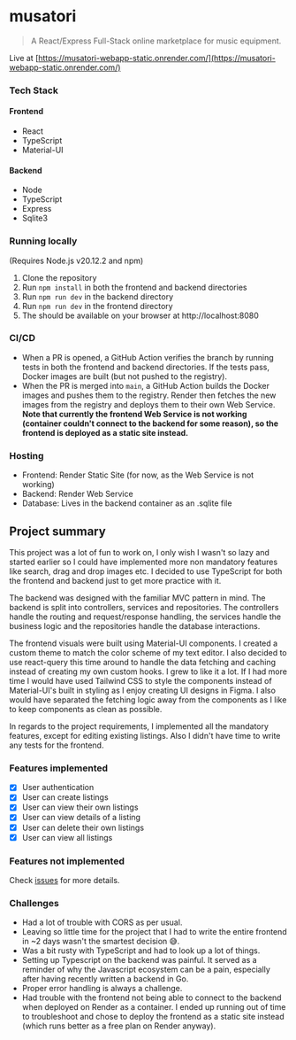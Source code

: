 # musatori

> A React/Express Full-Stack online marketplace for music equipment.

Live at [https://musatori-webapp-static.onrender.com/](https://musatori-webapp-static.onrender.com/)

### Tech Stack

#### Frontend

- React
- TypeScript
- Material-UI

#### Backend

- Node
- TypeScript
- Express
- Sqlite3

### Running locally

(Requires Node.js v20.12.2 and npm)

1. Clone the repository
2. Run `npm install` in both the frontend and backend directories
3. Run `npm run dev` in the backend directory
4. Run `npm run dev` in the frontend directory
5. The should be available on your browser at http://localhost:8080

### CI/CD

- When a PR is opened, a GitHub Action verifies the branch by running tests in both the frontend and backend directories. If the tests pass, Docker images are built (but not pushed to the registry).
- When the PR is merged into `main`, a GitHub Action builds the Docker images and pushes them to the registry. Render then fetches the new images from the registry and deploys them to their own Web Service. **Note that currently the frontend Web Service is not working (container couldn't connect to the backend for some reason), so the frontend is deployed as a static site instead.**

### Hosting

- Frontend: Render Static Site (for now, as the Web Service is not working)
- Backend: Render Web Service
- Database: Lives in the backend container as an .sqlite file

## Project summary

This project was a lot of fun to work on, I only wish I wasn't so lazy and started earlier so I could have implemented more non mandatory features like search, drag and drop images etc. I decided to use TypeScript for both the frontend and backend just to get more practice with it.

The backend was designed with the familiar MVC pattern in mind. The backend is split into controllers, services and repositories. The controllers handle the routing and request/response handling, the services handle the business logic and the repositories handle the database interactions.

The frontend visuals were built using Material-UI components. I created a custom theme to match the color scheme of my text editor. I also decided to use react-query this time around to handle the data fetching and caching instead of creating my own custom hooks. I grew to like it a lot. If I had more time I would have used Tailwind CSS to style the components instead of Material-UI's built in styling as I enjoy creating UI designs in Figma. I also would have separated the fetching logic away from the components as I like to keep components as clean as possible.

In regards to the project requirements, I implemented all the mandatory features, except for editing existing listings. Also I didn't have time to write any tests for the frontend.

### Features implemented

- [x] User authentication
- [x] User can create listings
- [x] User can view their own listings
- [x] User can view details of a listing
- [x] User can delete their own listings
- [x] User can view all listings

### Features not implemented

Check [issues](https://github.com/oskarilindroos/musatori-webapp/issues) for more details.

### Challenges

- Had a lot of trouble with CORS as per usual.
- Leaving so little time for the project that I had to write the entire frontend in ~2 days wasn't the smartest decision 😅.
- Was a bit rusty with TypeScript and had to look up a lot of things.
- Setting up Typescript on the backend was painful. It served as a reminder of why the Javascript ecosystem can be a pain, especially after having recently written a backend in Go.
- Proper error handling is always a challenge.
- Had trouble with the frontend not being able to connect to the backend when deployed on Render as a container. I ended up running out of time to troubleshoot and chose to deploy the frontend as a static site instead (which runs better as a free plan on Render anyway).
